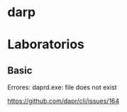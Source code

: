 # darp




# Laboratorios

## Basic

Errores:
daprd.exe: file does not exist

https://github.com/dapr/cli/issues/164

